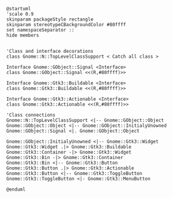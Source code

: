 ```plantuml
@startuml
'scale 0.9
skinparam packageStyle rectangle
skinparam stereotypeCBackgroundColor #80ffff
set namespaceSeparator ::
hide members


'Class and interface decorations
class Gnome::N::TopLevelClassSupport < Catch all class >

Interface Gnome::GObject::Signal <Interface>
class Gnome::GObject::Signal <<(R,#80ffff)>>

Interface Gnome::Gtk3::Buildable <Interface>
class Gnome::Gtk3::Buildable <<(R,#80ffff)>>

Interface Gnome::Gtk3::Actionable <Interface>
class Gnome::Gtk3::Actionable <<(R,#80ffff)>>

'Class connections
Gnome::N::TopLevelClassSupport <|-- Gnome::GObject::Object
Gnome::GObject::Object <|-- Gnome::GObject::InitialyUnowned
Gnome::GObject::Signal <|. Gnome::GObject::Object

Gnome::GObject::InitialyUnowned <|-- Gnome::Gtk3::Widget
Gnome::Gtk3::Widget .|> Gnome::Gtk3::Buildable
Gnome::Gtk3::Container -|> Gnome::Gtk3::Widget
Gnome::Gtk3::Bin -|> Gnome::Gtk3::Container
Gnome::Gtk3::Bin <|-- Gnome::Gtk3::Button
Gnome::Gtk3::Button .|> Gnome::Gtk3::Actionable
Gnome::Gtk3::Button <|-- Gnome::Gtk3::ToggleButton
Gnome::Gtk3::ToggleButton <|- Gnome::Gtk3::MenuButton

@enduml
```

<!--
│   │   │   │   ├── GtkButton                   ♥ Button
│   │   │   │   │   ├── GtkToggleButton         ToggleButton
│   │   │   │   │   │   ├── GtkCheckButton      ♥ CheckButton
│   │   │   │   │   │   │   ╰── GtkRadioButton  ♥ RadioButton
│   │   │   │   │   │   ╰── GtkMenuButton       MenuButton
│   │   │   │   │   ├── GtkColorButton          ColorButton
│   │   │   │   │   ├── GtkFontButton
│   │   │   │   │   ├── GtkLinkButton
│   │   │   │   │   ├── GtkLockButton
│   │   │   │   │   ├── GtkModelButton
│   │   │   │   │   ╰── GtkScaleButton
│   │   │   │   │       ╰── GtkVolumeButton

│   │   │   │   ├── GtkButton                         b,ac
│   │   │   │   │   ├── GtkToggleButton               b,ac
│   │   │   │   │   │   ├── GtkCheckButton            b,ac
│   │   │   │   │   │   │   ╰── GtkRadioButton        b,ac
│   │   │   │   │   │   ╰── GtkMenuButton             b,ac
│   │   │   │   │   ├── GtkColorButton                b,ac,cc
│   │   │   │   │   ├── GtkFontButton                 b,ac,foc
│   │   │   │   │   ├── GtkLinkButton                 b,ac
│   │   │   │   │   ├── GtkLockButton                 b,ac
│   │   │   │   │   ├── GtkModelButton                b,ac
│   │   │   │   │   ╰── GtkScaleButton                b,o,ac
│   │   │   │   │       ╰── GtkVolumeButton           b,o,ac

├── GtkBuildable                                      b
├── GtkActionable                                     ac
├── GtkOrientable                                     o
├── GtkColorChooser                                   cc
├── GtkFontChooser                                    foc
-->
